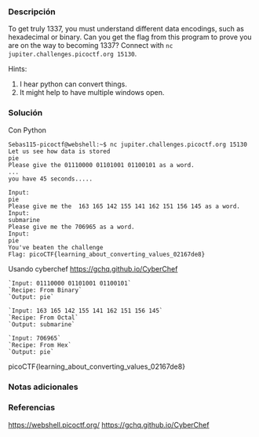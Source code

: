 ### Descripción
To get truly 1337, you must understand different data encodings, such as hexadecimal or binary. Can you get the flag from this program to prove you are on the way to becoming 1337? Connect with `nc jupiter.challenges.picoctf.org 15130`.

Hints:
1. I hear python can convert things.
2. It might help to have multiple windows open.

### Solución
Con Python

```
Sebas115-picoctf@webshell:~$ nc jupiter.challenges.picoctf.org 15130
Let us see how data is stored
pie
Please give the 01110000 01101001 01100101 as a word.
...
you have 45 seconds.....

Input:
pie
Please give me the  163 165 142 155 141 162 151 156 145 as a word.
Input:
submarine
Please give me the 706965 as a word.
Input:
pie
You've beaten the challenge
Flag: picoCTF{learning_about_converting_values_02167de8}
```

Usando cyberchef https://gchq.github.io/CyberChef

```
`Input: 01110000 01101001 01100101`
`Recipe: From Binary`
`Output: pie`

`Input: 163 165 142 155 141 162 151 156 145`
`Recipe: From Octal`
`Output: submarine`

`Input: 706965`
`Recipe: From Hex`
`Output: pie`
```

picoCTF{learning_about_converting_values_02167de8}

### Notas adicionales

### Referencias
https://webshell.picoctf.org/
https://gchq.github.io/CyberChef



